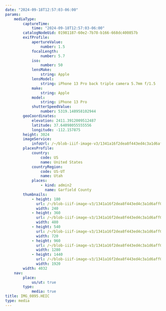 ```yaml
---
date: "2024-09-18T12:57:03-06:00"
params:
    mediaType:
        captureTime:
            time: "2024-09-18T12:57:03-06:00"
        catalogNodeUid: 01981187-60e2-7b78-b166-668dc400857b
        exifProfile:
            apertureValue:
                number: 1.5
            focalLength:
                number: 5.7
            iso:
                number: 50
            lensMake:
                string: Apple
            lensModel:
                string: iPhone 13 Pro back triple camera 5.7mm f/1.5
            make:
                string: Apple
            model:
                string: iPhone 13 Pro
            shutterSpeedValue:
                number: 5319.148958102944
        geoCoordinates:
            elevation: 2411.3912009512487
            latitude: 37.64098055555556
            longitude: -112.157875
        height: 3024
        imageService:
            infoUrl: /~/blob-iiif-image-v3/1341a16f2dea8f443ed4c3a1d6aff0e925dac4aea3ea20e7968ac113b927e530/info.json
        placesProfile:
            country:
                code: US
                name: United States
            countryRegion:
                code: US-UT
                name: Utah
            places:
                - kind: admin2
                  name: Garfield County
        thumbnails:
            - height: 180
              url: /~/blob-iiif-image-v3/1341a16f2dea8f443ed4c3a1d6aff0e925dac4aea3ea20e7968ac113b927e530/full/240%2C180/0/default.jpg
              width: 240
            - height: 360
              url: /~/blob-iiif-image-v3/1341a16f2dea8f443ed4c3a1d6aff0e925dac4aea3ea20e7968ac113b927e530/full/480%2C360/0/default.jpg
              width: 480
            - height: 540
              url: /~/blob-iiif-image-v3/1341a16f2dea8f443ed4c3a1d6aff0e925dac4aea3ea20e7968ac113b927e530/full/720%2C540/0/default.jpg
              width: 720
            - height: 960
              url: /~/blob-iiif-image-v3/1341a16f2dea8f443ed4c3a1d6aff0e925dac4aea3ea20e7968ac113b927e530/full/1280%2C960/0/default.jpg
              width: 1280
            - height: 1440
              url: /~/blob-iiif-image-v3/1341a16f2dea8f443ed4c3a1d6aff0e925dac4aea3ea20e7968ac113b927e530/full/1920%2C1440/0/default.jpg
              width: 1920
        width: 4032
    nav:
        place:
            us/ut: true
        type:
            media: true
title: IMG_0895.HEIC
type: media
---
```

